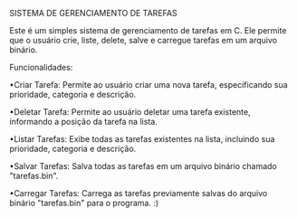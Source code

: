 
SISTEMA DE GERENCIAMENTO DE TAREFAS

Este é um simples sistema de gerenciamento de tarefas em C. Ele permite que o usuário crie, liste, delete, salve e carregue tarefas em um arquivo binário.

Funcionalidades:

•Criar Tarefa: Permite ao usuário criar uma nova tarefa, especificando sua prioridade, categoria e descrição.

•Deletar Tarefa: Permite ao usuário deletar uma tarefa existente, informando a posição da tarefa na lista.

•Listar Tarefas: Exibe todas as tarefas existentes na lista, incluindo sua prioridade, categoria e descrição.

•Salvar Tarefas: Salva todas as tarefas em um arquivo binário chamado "tarefas.bin".

•Carregar Tarefas: Carrega as tarefas previamente salvas do arquivo binário "tarefas.bin" para o programa.
:)
